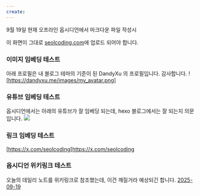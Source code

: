 ```yaml
---
create:
---
```

9월 19일 현재
오프라인 옵시디언에서 마크다운 파일 작성시

이 화면이 그대로 [seolcoding.com](seolcoding.com)에 업로드 되어야 합니다.

### 이미지 임베딩 테스트
아래 프로필은 내 블로그 테마의 기준이 된 DandyXu 의 프로필입니다.
감사합니다.
![https://dandyxu.me/images/my_avatar.png]
### 유튜브 임베딩 테스트
옵시디언에서는 아래의 유튜브가 잘 임베딩 되는데, hexo 블로그에서는 잘 되는지 의문입니다.
![](https://www.youtube.com/watch?v=fGG_Hk1a78k)
### 링크 임베딩 테스트
[https://x.com/seolcoding]https://x.com/seolcoding

### 옵시디언 위키링크 테스트
오늘의 데일리 노트를 위키링크로 참조했는데,
이건 깨질거라 예상되긴 합니다.
[2025-09-19](../../00_inbox/01_daily_notes/2025-09-19.md)
